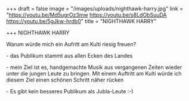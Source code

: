 +++
draft = false
image = "/images/uploads/nighthawk-harry.jpg"
link = "https://youtu.be/Md5ugrOz3mw  https://youtu.be/s8LdObSuuDA  https://youtu.be/5gJkw-hrdb0"
title = "NIGHTHAWK HARRY"

+++
NIGHTHAWK HARRY

Warum würde mich ein Aufritt am Kulti riesig freuen?

\- das Publikum stammt aus allen Ecken des Landes

\- mein Ziel ist es, handgemachte Musik aus vergangenen Zeiten wieder unter die jungen Leute zu bringen. Mit einem Auftritt am Kulti würde ich diesem Ziel einen schönen Schritt näher rücken

\- Es gibt kein besseres Publikum als Jubla-Leute :-)